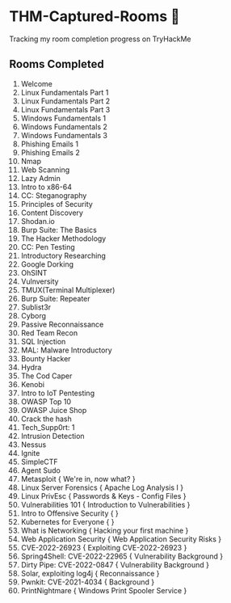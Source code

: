 # THM-Captured-Rooms 🚩
Tracking my room completion progress on TryHackMe 


## Rooms Completed 

1. Welcome
2. Linux Fundamentals Part 1 
3. Linux Fundamentals Part 2
4. Linux Fundamentals Part 3
5. Windows Fundamentals 1
6. Windows Fundamentals 2
7. Windows Fundamentals 3
8. Phishing Emails 1
9. Phishing Emails 2
10. Nmap
11. Web Scanning
12. Lazy Admin
13. Intro to x86-64
14. CC: Steganography
15. Principles of Security
16. Content Discovery
17. Shodan.io
18. Burp Suite: The Basics
19. The Hacker Methodology
20. CC: Pen Testing
21. Introductory Researching
22. Google Dorking
23. OhSINT
24. Vulnversity
25. TMUX(Terminal Multiplexer)
26. Burp Suite: Repeater
27. Sublist3r
28. Cyborg
29. Passive Reconnaissance
30. Red Team Recon
31. SQL Injection
32. MAL: Malware Introductory
33. Bounty Hacker
34. Hydra
35. The Cod Caper
36. Kenobi
37. Intro to IoT Pentesting
38. OWASP Top 10
39. OWASP Juice Shop
40. Crack the hash
41. Tech_Supp0rt: 1
42. Intrusion Detection
43. Nessus
44. Ignite 
45. SimpleCTF
46. Agent Sudo
47. Metasploit { We're in, now what? }
48. Linux Server Forensics { Apache Log Analysis I }
49. Linux PrivEsc { Passwords & Keys - Config Files }
50. Vulnerabilities 101 { Introduction to Vulnerabilities }
51. Intro to Offensive Security { }
52. Kubernetes for Everyone { }
53. What is Networking { Hacking your first machine }
54. Web Application Security { Web Application Security Risks }
55. CVE-2022-26923 { Exploiting CVE-2022-26923 }
56. Spring4Shell: CVE-2022-22965 { Vulnerability Background }
57. Dirty Pipe: CVE-2022-0847 { Vulnerability Background }
58. Solar, exploiting log4j { Reconnaissance }
59. Pwnkit: CVE-2021-4034 { Background }
60. PrintNightmare { Windows Print Spooler Service }


